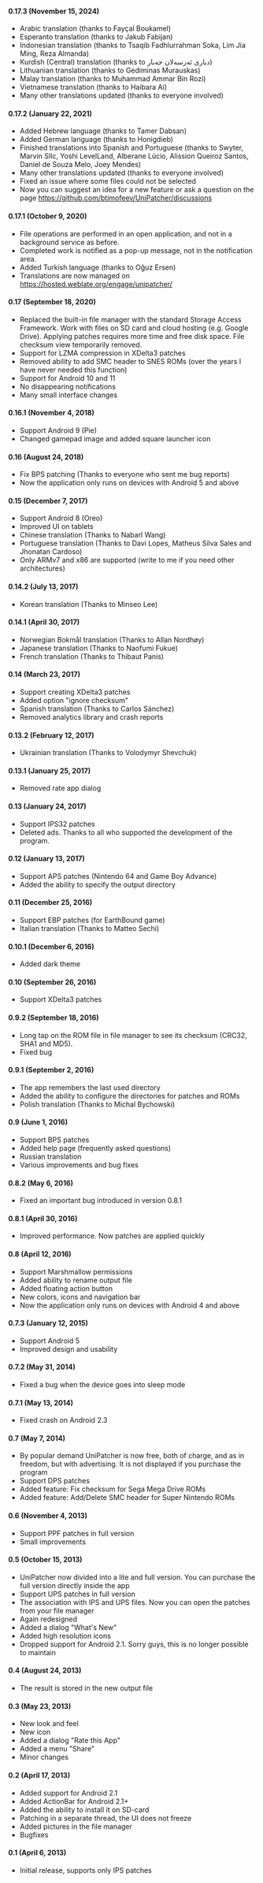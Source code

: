 #### 0.17.3 (November 15, 2024)
- Arabic translation (thanks to Fayçal Boukamel)
- Esperanto translation (thanks to Jakub Fabijan)
- Indonesian translation (thanks to Tsaqib Fadhlurrahman Soka, Lim Jia Ming, Reza Almanda)
- Kurdish (Central) translation (thanks to دیاری ئەرسەلان جەبار)
- Lithuanian translation (thanks to Gediminas Murauskas)
- Malay translation (thanks to Muhammad Ammar Bin Rozi)
- Vietnamese translation (thanks to Haibara Ai)
- Many other translations updated (thanks to everyone involved)

#### 0.17.2 (January 22, 2021)
- Added Hebrew language (thanks to Tamer Dabsan)
- Added German language (thanks to Honigdieb)
- Finished translations into Spanish and Portuguese (thanks to Swyter, Marvin SIlc, Yoshi LevelLand, Alberane Lúcio, Alission Queiroz Santos, Daniel de Souza Melo, Joey Mendes)
- Many other translations updated (thanks to everyone involved)
- Fixed an issue where some files could not be selected
- Now you can suggest an idea for a new feature or ask a question on the page https://github.com/btimofeev/UniPatcher/discussions

#### 0.17.1 (October 9, 2020)
- File operations are performed in an open application, and not in a background service as before.
- Completed work is notified as a pop-up message, not in the notification area.
- Added Turkish language (thanks to Oğuz Ersen)
- Translations are now managed on https://hosted.weblate.org/engage/unipatcher/

#### 0.17 (September 18, 2020)
- Replaced the built-in file manager with the standard Storage Access Framework. Work with files on SD card and cloud hosting (e.g. Google Drive). Applying patches requires more time and free disk space. File checksum view temporarily removed.
- Support for LZMA compression in XDelta3 patches
- Removed ability to add SMC header to SNES ROMs (over the years I have never needed this function)
- Support for Android 10 and 11
- No disappearing notifications
- Many small interface changes

#### 0.16.1 (November 4, 2018)
- Support Android 9 (Pie)
- Changed gamepad image and added square launcher icon

#### 0.16 (August 24, 2018)
- Fix BPS patching (Thanks to everyone who sent me bug reports)
- Now the application only runs on devices with Android 5 and above

#### 0.15 (December 7, 2017)
- Support Android 8 (Oreo)
- Improved UI on tablets
- Chinese translation (Thanks to Nabarl Wang)
- Portuguese translation (Thanks to Davi Lopes, Matheus Silva Sales and Jhonatan Cardoso)
- Only ARMv7 and x86 are supported (write to me if you need other architectures)

#### 0.14.2 (July 13, 2017)
- Korean translation (Thanks to Minseo Lee)

#### 0.14.1 (April 30, 2017)
- Norwegian Bokmål translation (Thanks to Allan Nordhøy)
- Japanese translation (Thanks to Naofumi Fukue)
- French translation (Thanks to Thibaut Panis)

#### 0.14 (March 23, 2017)

- Support creating XDelta3 patches
- Added option "ignore checksum"
- Spanish translation (Thanks to Carlos Sánchez)
- Removed analytics library and crash reports

#### 0.13.2 (February 12, 2017)

- Ukrainian translation (Thanks to Volodymyr Shevchuk)

#### 0.13.1 (January 25, 2017)

- Removed rate app dialog

#### 0.13 (January 24, 2017)

- Support IPS32 patches
- Deleted ads. Thanks to all who supported the development of the program.

#### 0.12 (January 13, 2017)

- Support APS patches (Nintendo 64 and Game Boy Advance)
- Added the ability to specify the output directory

#### 0.11 (December 25, 2016)

- Support EBP patches (for EarthBound game)
- Italian translation (Thanks to Matteo Sechi)

#### 0.10.1 (December 6, 2016)

- Added dark theme

#### 0.10 (September 26, 2016)

- Support XDelta3 patches

#### 0.9.2 (September 18, 2016)

- Long tap on the ROM file in file manager to see its checksum (CRC32, SHA1 and MD5).
- Fixed bug

#### 0.9.1 (September 2, 2016)

- The app remembers the last used directory
- Added the ability to configure the directories for patches and ROMs
- Polish translation (Thanks to Michal Bychowski)

#### 0.9 (June 1, 2016)

- Support BPS patches
- Added help page (frequently asked questions)
- Russian translation
- Various improvements and bug fixes

#### 0.8.2 (May 6, 2016)

- Fixed an important bug introduced in version 0.8.1

#### 0.8.1 (April 30, 2016)

- Improved performance. Now patches are applied quickly

#### 0.8 (April 12, 2016)

- Support Marshmallow permissions
- Added ability to rename output file
- Added floating action button
- New colors, icons and navigation bar
- Now the application only runs on devices with Android 4 and above

#### 0.7.3 (January 12, 2015)

- Support Android 5
- Improved design and usability

#### 0.7.2 (May 31, 2014)

- Fixed a bug when the device goes into sleep mode

#### 0.7.1 (May 13, 2014)

- Fixed crash on Android 2.3

#### 0.7 (May 7, 2014)

- By popular demand UniPatcher is now free, both of charge, and as in freedom, but with advertising. It is not displayed if you purchase the program
- Support DPS patches
- Added feature: Fix checksum for Sega Mega Drive ROMs
- Added feature: Add/Delete SMC header for Super Nintendo ROMs

#### 0.6 (November 4, 2013)

- Support PPF patches in full version
- Small improvements

#### 0.5 (October 15, 2013)

- UniPatcher now divided into a lite and full version. You can purchase the full version directly inside the app
- Support UPS patches in full version
- The association with IPS and UPS files. Now you can open the patches from your file manager
- Again redesigned
- Added a dialog "What's New"
- Added high resolution icons
- Dropped support for Android 2.1. Sorry guys, this is no longer possible to maintain

#### 0.4 (August 24, 2013)

- The result is stored in the new output file

#### 0.3 (May 23, 2013)

- New look and feel
- New icon
- Added a dialog "Rate this App"
- Added a menu "Share"
- Minor changes

#### 0.2 (April 17, 2013)

- Added support for Android 2.1
- Added ActionBar for Android 2.1+
- Added the ability to install it on SD-card
- Patching in a separate thread, the UI does not freeze
- Added pictures in the file manager
- Bugfixes

#### 0.1 (April 6, 2013)

- Initial release, supports only IPS patches
